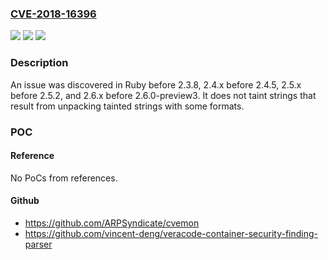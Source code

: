 ### [CVE-2018-16396](https://cve.mitre.org/cgi-bin/cvename.cgi?name=CVE-2018-16396)
![](https://img.shields.io/static/v1?label=Product&message=n%2Fa&color=blue)
![](https://img.shields.io/static/v1?label=Version&message=n%2Fa&color=blue)
![](https://img.shields.io/static/v1?label=Vulnerability&message=n%2Fa&color=brighgreen)

### Description

An issue was discovered in Ruby before 2.3.8, 2.4.x before 2.4.5, 2.5.x before 2.5.2, and 2.6.x before 2.6.0-preview3. It does not taint strings that result from unpacking tainted strings with some formats.

### POC

#### Reference
No PoCs from references.

#### Github
- https://github.com/ARPSyndicate/cvemon
- https://github.com/vincent-deng/veracode-container-security-finding-parser


